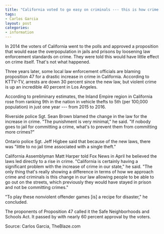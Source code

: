 ```yaml
---
title: "California voted to go easy on criminals --- this is how crime is doing 3 years later"
tags:
- Carlos Garcia
layout: post
categories:
- information
---
```


In 2014 the voters of California went to the polls and approved a proposition that would ease the overpopulation in jails and prisons by loosening law enforcement standards on crime. They were told this would have little effect on crime itself. That's not what happened.

Three years later, some local law enforcement officials are blaming proposition 47 for a drastic increase in crime in California. According to KTTV-TV, arrests are down 30 percent since the new law, but violent crime is up an incredible 40 percent in Los Angeles.

According to preliminary estimates, the Inland Empire region in California rose from ranking 9th in the nation in vehicle thefts to 5th (per 100,000 population) in just one year --- from 2015 to 2016.

Riverside police Sgt. Sean Brown blamed the change in the law for the increase in crime. "The punishment is very minimal," he said. "If nobody goes to jail for committing a crime, what's to prevent them from committing more crimes?"

Ontario police Sgt. Jeff Higbee said that because of the new laws, there was "little to no jail time associated with a single theft."

California Assemblyman Matt Harper told Fox News in April he believed the laws led directly to a rise in crime. "California is certainly having a significant problem with the increase of crime in our state," he said. "The only thing that's really showing a difference in terms of how we approach crime and criminals is this change in our law allowing people to be able to go out on the streets, which previously they would have stayed in prison and not be committing crimes."

"To play these nonviolent offender games \[is\] a recipe for disaster," he concluded.

The proponents of Proposition 47 called it the Safe Neighborhoods and Schools Act. It passed by with nearly 60 percent approval by the voters.

Source: Carlos Garcia, TheBlaze.com
